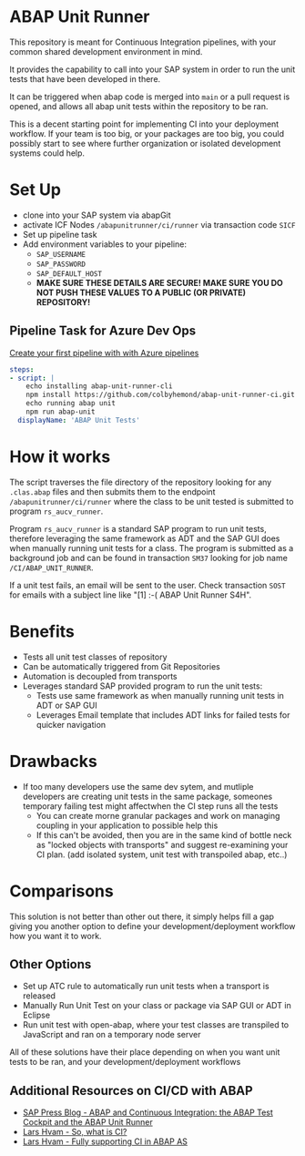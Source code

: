 # ABAP Unit Runner
This repository is meant for Continuous Integration pipelines, with your common shared development environment in mind.

It provides the capability to call into your SAP system in order to run the unit tests that have been developed in there.

It can be triggered when abap code is merged into `main` or a pull request is opened, and allows all abap unit tests within the repository to be ran.

This is a decent starting point for implementing CI into your deployment workflow. If your team is too big, or your packages are too big, you could possibly start to see where further organization or isolated development systems could help.

# Set Up
* clone into your SAP system via abapGit
* activate ICF Nodes `/abapunitrunner/ci/runner` via transaction code `SICF`
* Set up pipeline task
* Add environment variables to your pipeline:
  * `SAP_USERNAME`
  * `SAP_PASSWORD`
  * `SAP_DEFAULT_HOST`
  * **MAKE SURE THESE DETAILS ARE SECURE! MAKE SURE YOU DO NOT PUSH THESE VALUES TO A PUBLIC (OR PRIVATE) REPOSITORY!**


## Pipeline Task for Azure Dev Ops
[Create your first pipeline with with Azure pipelines](https://learn.microsoft.com/en-us/azure/devops/pipelines/create-first-pipeline?view=azure-devops&tabs=javascript%2Ctfs-2018-2%2Cbrowser)
``` yaml
steps:
- script: |
    echo installing abap-unit-runner-cli
    npm install https://github.com/colbyhemond/abap-unit-runner-ci.git
    echo running abap unit
    npm run abap-unit
  displayName: 'ABAP Unit Tests'
```

# How it works
The script traverses the file directory of the repository looking for any `.clas.abap` files and then submits them to the endpoint `/abapunitrunner/ci/runner` where the class to be unit tested is submitted to program `rs_aucv_runner`.

Program `rs_aucv_runner` is a standard SAP program to run unit tests, therefore leveraging the same framework as ADT and the SAP GUI does when manually running unit tests for a class. The program is submitted as a background job and can be found in transaction `SM37` looking for job name `/CI/ABAP_UNIT_RUNNER`.

If a unit test fails, an email will be sent to the user. Check transaction `SOST` for emails with a subject line like "[1] :-( ABAP Unit Runner S4H".

# Benefits
* Tests all unit test classes of repository
* Can be automatically triggered from Git Repositories
* Automation is decoupled from transports
* Leverages standard SAP provided program to run the unit tests:
  * Tests use same framework as when manually running unit tests in ADT or SAP GUI
  * Leverages Email template that includes ADT links for failed tests for quicker navigation
  
# Drawbacks
* If too many developers use the same dev sytem, and mutliple developers are creating unit tests in the same package, someones temporary failing test might affectwhen the CI step runs all the tests
  * You can create morne granular packages and work on managing coupling in your application to possible help this
  * If this can't be avoided, then you are in the same kind of bottle neck as "locked objects with transports" and suggest re-examining your CI plan. (add isolated system, unit test with transpoiled abap, etc..)

# Comparisons
This solution is not better than other out there, it simply helps fill a gap giving you another option to define your development/deployment workflow how you want it to work.

## Other Options
* Set up ATC rule to automatically run unit tests when a transport is released
* Manually Run Unit Test on your class or package via SAP GUI or ADT in Eclipse
* Run unit test with open-abap, where your test classes are transpiled to JavaScript and ran on a temporary node server

All of these solutions have their place depending on when you want unit tests to be ran, and your development/deployment workflows

## Additional Resources on CI/CD with ABAP
* [SAP Press Blog - ABAP and Continuous Integration: the ABAP Test Cockpit and the ABAP Unit Runner](https://blog.sap-press.com/abap-and-continuous-integration-the-abap-test-cockpit-and-the-abap-unit-runner)
* [Lars Hvam - So, what is CI?](https://blogs.sap.com/2020/12/28/so-what-is-ci/)
* [Lars Hvam - Fully supporting CI in ABAP AS](https://blogs.sap.com/2020/02/20/fully-supporting-ci-in-abap-as/)

